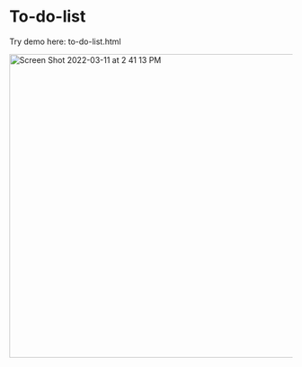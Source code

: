 # To-do-list
Try demo here: to-do-list.html 

<img width="540" alt="Screen Shot 2022-03-11 at 2 41 13 PM" src="https://user-images.githubusercontent.com/80973930/157974327-c9a507d6-aaed-4dab-b8d0-0997078f01cd.png">
